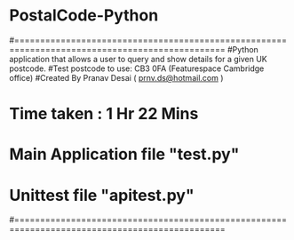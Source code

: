 # PostalCode-Python

#===============================================================================================
#Python application that allows a user to query and show details for a given UK postcode.
#Test postcode to use: CB3 0FA (Featurespace Cambridge office)
#Created By Pranav Desai ( prnv.ds@hotmail.com )
# Time taken : 1 Hr 22 Mins
# Main Application file "test.py"
# Unittest file "apitest.py"
#===============================================================================================
